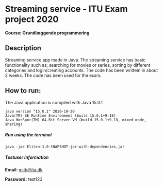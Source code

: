 # Streaming service - ITU Exam project 2020
**Course: Grundlæggende programmering**

## Description
Streaming service app made in Java. The streaming service has basic functionality such as; searching for movies or series, sorting by different categories and login/creating accounts. The code has been writtein in about 2 weeks. The code has been used for the exam.

## How to run:
The Java application is compiled with Java 15.0.1
```
java version "15.0.1" 2020-10-20
Java(TM) SE Runtime Environment (build 15.0.1+9-18)
Java HotSpot(TM) 64-Bit Server VM (build 15.0.1+9-18, mixed mode, sharing)
```
##### Run using the terminal
```
java -jar Eliten-1.0-SNAPSHOT-jar-with-dependencies.jar
```

##### Testuser information
**Email:** milb@itu.dk

**Password:** test123
####
